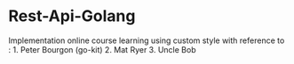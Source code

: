 # Rest-Api-Golang
Implementation online course learning using custom style
with reference to : 1. Peter Bourgon (go-kit)
                    2. Mat Ryer
                    3. Uncle Bob
